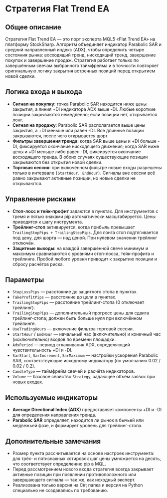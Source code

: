# Стратегия Flat Trend EA

## Общее описание
Стратегия Flat Trend EA — это порт эксперта MQL5 «Flat Trend EA» на платформу StockSharp. Алгоритм объединяет индикатор Parabolic SAR и средний направленный индекс (ADX), чтобы определить четыре состояния рынка: восходящий тренд, нисходящий тренд, завершение покупок и завершение продаж. Стратегия работает только по завершённым свечам выбранного таймфрейма и в точности повторяет оригинальную логику закрытия встречных позиций перед открытием новой сделки.

## Логика входа и выхода
- **Сигнал на покупку**: точка Parabolic SAR находится ниже цены закрытия, а линия +DI индикатора ADX выше -DI. Любые короткие позиции закрываются немедленно; если позиции нет, открывается лонг.
- **Сигнал на продажу**: Parabolic SAR располагается выше цены закрытия, а +DI меньше или равен -DI. Все длинные позиции закрываются, после чего открывается шорт.
- **Фильтры завершения тренда**: когда SAR выше цены и +DI больше -DI, фиксируется окончание нисходящего движения; когда SAR ниже цены и +DI меньше либо равен -DI, фиксируется окончание восходящего тренда. В обоих случаях существующие позиции закрываются без открытия новой сделки.
- **Торговая сессия**: при включённом фильтре новые входы разрешены только в интервале `[StartHour, EndHour)`. Сигналы вне сессии всё равно закрывают активные позиции, но новые сделки не открываются.

## Управление рисками
- **Стоп-лосс и тейк-профит** задаются в пунктах. Для инструментов с тремя и пятью знаками pip автоматически масштабируется. Цены приводятся к шагу инструмента.
- **Трейлинг-стоп** активируется, когда прибыль превышает `TrailingStopPips + TrailingStepPips`. Для лонга стоп подтягивается под цену, для шорта — над ценой. При нулевом значении трейлинг отключён.
- **Защитные выходы**: на каждой завершённой свече минимум и максимум сравниваются с уровнями стоп-лосса, тейк-профита и трейлинга. Пробой любого уровня приводит к закрытию позиции и сбросу расчётов риска.

## Параметры
- `StopLossPips` — расстояние до защитного стопа в пунктах.
- `TakeProfitPips` — расстояние до цели в пунктах.
- `TrailingStopPips` — расстояние трейлинг-стопа (0 отключает трейлинг).
- `TrailingStepPips` — дополнительный прогресс цены для сдвига трейлинг-стопа; должен быть больше нуля при включённом трейлинге.
- `UseTradingHours` — включение фильтра торговой сессии.
- `StartHour` / `EndHour` — начальный час (включительно) и конечный час (исключительно) входов по времени площадки.
- `AdxPeriod` — период сглаживания ADX, определяющий чувствительность +DI и -DI.
- `SarStart`, `SarIncrement`, `SarMaximum` — настройки ускорения Parabolic SAR, соответствующие исходному индикатору (по умолчанию 0.02 / 0.02 / 0.2).
- `CandleType` — таймфрейм свечей и расчёта индикаторов.
- `Volume` — базовое свойство `Strategy`, задающее объём заявок при новых входах.

## Используемые индикаторы
- **Average Directional Index (ADX)** предоставляет компоненты +DI и -DI для определения направления тренда.
- **Parabolic SAR** определяет, находится ли рынок в бычьей или медвежьей фазе, и формирует уровень для трейлинг-стопа.

## Дополнительные замечания
- Размер пункта рассчитывается на основе настроек инструмента: для трёх- и пятизнакных котировок шаг цены умножается на десять, что соответствует определению pip в MQL.
- Перед рассмотрением нового входа стратегия всегда закрывает активные позиции при появлении противоположного или завершающего сигнала — так же, как исходный эксперт.
- Реализована только версия на C#; папка и версия на Python специально не создавались по требованию.
